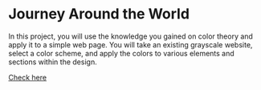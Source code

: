 # Journey Around the World
In this project, you will use the knowledge you gained on color theory and apply it to a simple web page. You will take an existing grayscale website, select a color scheme, and apply the colors to various elements and sections within the design.

[Check here](https://yarovit-developer.github.io/codecademy-projects/html-css/12-journey-around-the-world/index.html)
